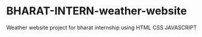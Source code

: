 # BHARAT-INTERN-weather-website
Weather website project for bharat internship using
HTML
CSS
JAVASCRIPT
